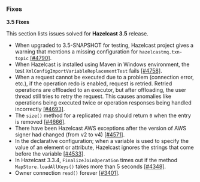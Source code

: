 
### Fixes

**3.5 Fixes**

This section lists issues solved for **Hazelcast 3.5** release.

- When upgraded to 3.5-SNAPSHOT for testing, Hazelcast project gives a warning that mentions a missing configuration for `hazelcastmq.txn-topic` [[#4790]](https://github.com/hazelcast/hazelcast/issues/4790).
- When Hazelcast is installed using Maven in Windows environment, the test `XmlConfigImportVariableReplacementTest` fails [[#4758]](https://github.com/hazelcast/hazelcast/issues/4758).
- When a request cannot be executed due to a problem (connection error, etc.), if the operation redo is enabled, request is retried. Retried operations are offloaded to an executor, but after offloading, the user thread still tries to retry the request. This causes anomalies like operations being executed twice or operation responses being handled incorrectly [[#4693]](https://github.com/hazelcast/hazelcast/issues/4693).
- The `size()` method for a replicated map should return `0` when the entry is removed [[#4666]](https://github.com/hazelcast/hazelcast/issues/4666).
- There have been Hazelcast AWS exceptions after the version of AWS signer had changed (from v2 to v4) [[#4571]](https://github.com/hazelcast/hazelcast/issues/4571).
- In the declarative configuration; when a variable is used to specify the value of an element or attribute,
Hazelcast ignores the strings that come before the variable
[[#4533]](https://github.com/hazelcast/hazelcast/issues/4533).
- In Hazelcast 3.3.4, `FinalizeJoinOperation` times out if the method `MapStore.loadAllKeys()` takes more than 5
seconds [[#4348]](https://github.com/hazelcast/hazelcast/issues/4348).
- Owner connection `read()` forever [[#3401]](https://github.com/hazelcast/hazelcast/issues/3401).
